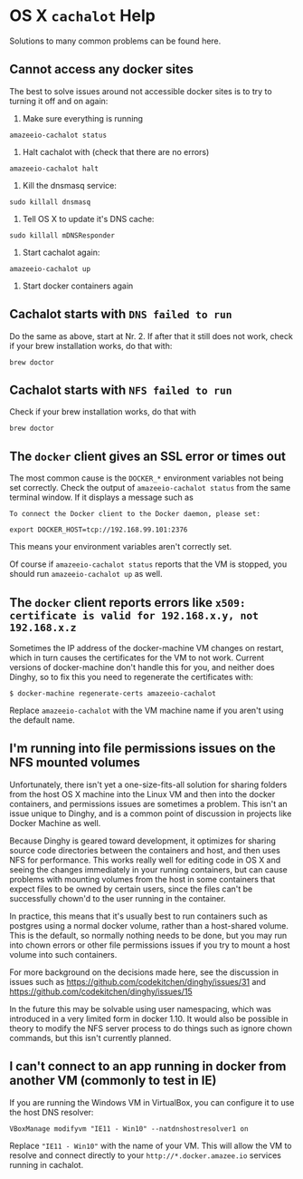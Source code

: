 # OS X `cachalot` Help

<!-- toc -->

Solutions to many common problems can be found here.

## Cannot access any docker sites

The best to solve issues around not accessible docker sites is to try to turning it off and on again:

1. Make sure everything is running

  `amazeeio-cachalot status`
1. Halt cachalot with (check that there are no errors)

  `amazeeio-cachalot halt`
1. Kill the dnsmasq service:

  `sudo killall dnsmasq`
1. Tell OS X to update it's DNS cache:

  `sudo killall mDNSResponder`
1. Start cachalot again:

  `amazeeio-cachalot up`
1. Start docker containers again

## Cachalot starts with `DNS failed to run`

Do the same as above, start at Nr. 2.
If after that it still does not work, check if your brew installation works, do that with:
  
    brew doctor

## Cachalot starts with `NFS failed to run`

Check if your brew installation works, do that with 
  
    brew doctor

## The `docker` client gives an SSL error or times out

The most common cause is the `DOCKER_*` environment variables not being set correctly. Check the output of `amazeeio-cachalot status` from the same terminal window. If it displays a message such as

    To connect the Docker client to the Docker daemon, please set:

    export DOCKER_HOST=tcp://192.168.99.101:2376

This means your environment variables aren't correctly set. 

Of course if `amazeeio-cachalot status` reports that the VM is stopped, you should run `amazeeio-cachalot up` as well.

## The `docker` client reports errors like `x509: certificate is valid for 192.168.x.y, not 192.168.x.z`

Sometimes the IP address of the docker-machine VM changes on restart, which in turn causes the certificates for the VM to not work. Current versions of docker-machine don't handle this for you, and neither does Dinghy, so to fix this you need to regenerate the certificates with:

    $ docker-machine regenerate-certs amazeeio-cachalot

Replace `amazeeio-cachalot` with the VM machine name if you aren't using the default name.

## I'm running into file permissions issues on the NFS mounted volumes

Unfortunately, there isn't yet a one-size-fits-all solution for sharing folders from the host OS X machine into the Linux VM and then into the docker containers, and permissions issues are sometimes a problem. This isn't an issue unique to Dinghy, and is a common point of discussion in projects like Docker Machine as well.

Because Dinghy is geared toward development, it optimizes for sharing source code directories between the containers and host, and then uses NFS for performance. This works really well for editing code in OS X and seeing the changes immediately in your running containers, but can cause problems with mounting volumes from the host in some containers that expect files to be owned by certain users, since the files can't be successfully chown'd to the user running in the container.

In practice, this means that it's usually best to run containers such as
postgres using a normal docker volume, rather than a host-shared volume. This is the default, so normally nothing needs to be done, but you may run into chown errors or other file permissions issues if you try to mount a host volume into such containers.

For more background on the decisions made here, see the discussion in issues such as https://github.com/codekitchen/dinghy/issues/31 and
https://github.com/codekitchen/dinghy/issues/15

In the future this may be solvable using user namespacing, which was introduced in a very limited form in docker 1.10. It would also be possible in theory to modify the NFS server process to do things such as ignore chown commands, but this isn't currently planned.

## I can't connect to an app running in docker from another VM (commonly to test in IE)

If you are running the Windows VM in VirtualBox, you can configure it to use the host DNS resolver:

    VBoxManage modifyvm "IE11 - Win10" --natdnshostresolver1 on

Replace `"IE11 - Win10"` with the name of your VM. This will allow the VM to resolve and connect directly to your `http://*.docker.amazee.io` services running in cachalot.



